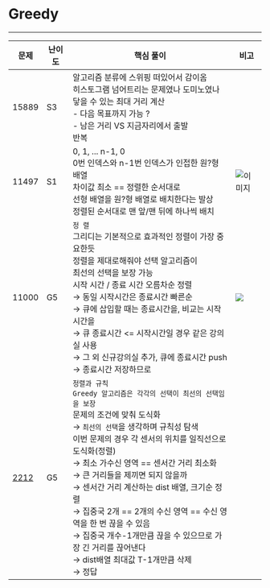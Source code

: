 # Greedy
* * *

| **문제**             | **난이도** | **핵심 풀이**                                                                                                                                                                                                                                                                                                                                                  | **비고** |
|--------------------|---------|------------------------------------------------------------------------------------------------------------------------------------------------------------------------------------------------------------------------------------------------------------------------------------------------------------------------------------------------------------|----------|
| 15889              | S3      | 알고리즘 분류에 스위핑 떠있어서 감이옴  <br>히스토그램 넘어트리는 문제였나 도미노였나  <br>닿을 수 있는 최대 거리 계산  <br>- 다음 목표까지 가능 ?  <br>- 남은 거리 VS 지금자리에서 출발  <br>반복                                                                                                                                                                                                                              |          |
| 11497              | S1      | 0, 1, ... n-1, 0  <br>0번 인덱스와 n-1번 인덱스가 인접한 원?형 배열  <br>차이값 최소 == 정렬한 순서대로  <br>선형 배열을 원?형 배열로 배치한다는 발상  <br>정렬된 순서대로 맨 앞/맨 뒤에 하나씩 배치                                                                                                                                                                                                                      | ![이미지](https://velog.velcdn.com/images/nn98/post/b3ff8a18-5a3d-4e98-b17a-3079069f4714/image.png) |
| 11000              | G5      | `정 렬`  <br>그리디는 기본적으로 효과적인 정렬이 가장 중요한듯<br>정렬을 제대로해줘야 선택 알고리즘이 <br>최선의 선택을 보장 가능 <br>시작 시간 / 종료 시간 오름차순 정렬<br/>→ 동일 시작시간은 종료시간 빠른순<br/>→ 큐에 삽입할 때는 종료시간을, 비교는 시작시간을<br/>→ 큐 종료시간 <= 시작시간일 경우 같은 강의실 사용<br/>→ 그 외 신규강의실 추가, 큐에 종료시간 push <br/>→ 종료시간 저장하므로                                                                                                   | ![](https://velog.velcdn.com/images/nn98/post/0a24e993-5b73-49bf-98b7-2b7744fc514b/image.png) |
| [2212](./P2212.py) | G5      | `정렬과 규칙`<br/>`Greedy 알고리즘은 각각의 선택이 최선의 선택임을 보장`<br/>문제의 조건에 맞춰 도식화<br/>→ `최선의 선택`을 생각하며 규칙성 탐색<br/>이번 문제의 경우 각 센서의 위치를 일직선으로 도식화(정렬)<br/>→ 최소 가수신 영역 == 센서간 거리 최소화<br/>→ 큰 거리들을 제끼면 되지 않을까<br/>→ 센서간 거리 계산하는 dist 배열, 크기순 정렬<br/>→ 집중국 2개 == 2개의 수신 영역 == 수신 영역을 한 번 끊을 수 있음<br/>→ 집중국 개수-1개만큼 끊을 수 있으므로 가장 긴 거리를 끊어낸다<br/>→ dist배열 최대값 T-1개만큼 삭제<br/>→ 정답 |        |
